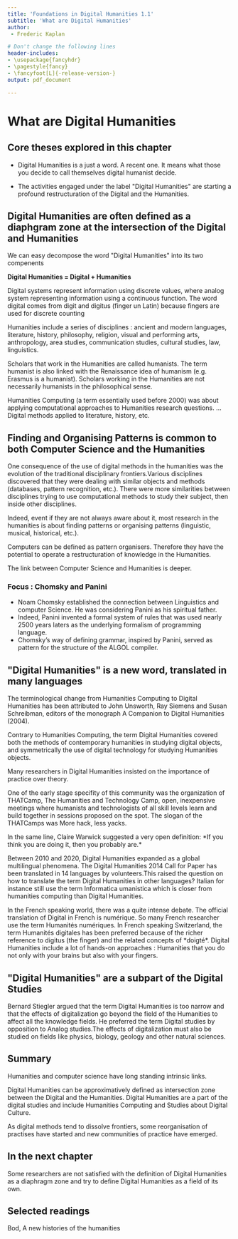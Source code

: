 ```yaml
---
title: 'Foundations in Digital Humanities 1.1'
subtitle: 'What are Digital Humanities'
author:
 - Frederic Kaplan

# Don't change the following lines
header-includes:
- \usepackage{fancyhdr}
- \pagestyle{fancy}
- \fancyfoot[L]{-release-version-}
output: pdf_document

---
```


# What are Digital Humanities

## Core theses explored in this chapter 

- Digital Humanities is a just a word. A recent one. It means what those you decide to call themselves digital humanist decide. 

- The activities engaged under the label "Digital Humanities" are starting a profound restructuration of the Digital and the Humanities. 

## Digital Humanities are often defined as a diaphgram zone at the intersection of the Digital and Humanities 

We can easy decompose the word "Digital Humanities" into its two compenents

**Digital Humanities = Digital + Humanities**

Digital systems represent information using discrete values, where analog system representing information using a continuous function. The word digital comes from digit and digitus (finger un Latin) because fingers are used for discrete counting

Humanities include a series of disciplines : ancient and modern languages, literature, history, philosophy, religion, visual and performing arts, anthropology, area studies, communication studies, cultural studies, law, linguistics. 

Scholars that work in the Humanities are called humanists. The term humanist is also linked with the Renaissance idea of humanism (e.g. Erasmus is a humanist). Scholars working in the Humanities are not necessarily humanists in the philosophical sense. 

Humanities Computing (a term essentially used before 2000) was about applying computational approaches to Humanities research questions. … Digital methods applied to literature, history, etc. 

## Finding and Organising Patterns is common to both Computer Science and the Humanities

One consequence of the use of digital methods in the humanities was the evolution of the traditional disciplinary frontiers.Various disciplines discovered that they were dealing with similar objects and methods (databases, pattern recognition, etc.). There were more similarities between disciplines trying to use computational methods to study their subject, then inside other disciplines.

Indeed, event if they are not always aware about it, most research in the humanities is about finding patterns or organising patterns (linguistic, musical, historical, etc.). 

Computers can be defined as pattern organisers. Therefore they have the potential to operate a restructuration of knowledge in the Humanities. 

The link between Computer Science and Humanities is deeper.

### Focus : Chomsky and Panini

- Noam Chomsky established the connection between Linguistics and computer Science. He was considering Panini as his spiritual father. 
- Indeed, Panini invented a formal system of rules that was used nearly 2500 years laters as the underlying formalism of programming language. 
- Chomsky’s way of defining grammar, inspired by Panini, served as pattern for the structure of the ALGOL compiler. 

## "Digital Humanities" is a new word, translated in many languages

The terminological change from Humanities Computing to Digital Humanities has been attributed to John Unsworth, Ray Siemens and Susan Schreibman, editors of the monograph A Companion to Digital Humanities (2004). 

Contrary to Humanities Computing, the term Digital Humanities covered both the methods of contemporary humanities in studying digital objects, and symmetrically the use of digital technology for studying Humanities objects.

Many researchers in Digital Humanities insisted on the importance of practice over theory.

One of the early stage specifity of this community was the organization of THATCamp, The Humanities and Technology Camp, open, inexpensive meetings where humanists and technologists of all skill levels learn and build together in sessions proposed on the spot. The slogan of the THATCamps was More hack, less yacks.

In the same line, Claire Warwick suggested a very open definition: \*If you think you are doing it, then you probably are.\*

Between 2010 and 2020, Digital Humanities expanded as a global multilingual phenomena. The Digital Humanities 2014 Call for Paper has been translated in 14 languages by volunteers.This raised the question on how to translate the term Digital Humanities in other languages? Italian for instance still use the term Informatica umanistica which is closer from humanities computing than Digital Humanities.

In the French speaking world, there was a quite intense debate. The official translation of Digital in French is numérique. So many French researcher use the term Humanités numériques. In French speaking Switzerland, the term Humanités digitales has been preferred because of the richer reference to digitus (the finger) and the related concepts of \*doigté\*. Digital Humanities include a lot of hands-on approaches : Humanities that you do not only with your brains but also with your fingers.

## "Digital Humanities" are a subpart of the Digital Studies

Bernard Stiegler argued that the term Digital Humanities is too narrow and that the effects of digitalization go beyond the field of the Humanities to affect all the knowledge fields. He preferred the term Digital studies by opposition to Analog studies.The effects of digitalization must also be studied on fields like physics, biology, geology and other natural sciences. 

## Summary

Humanities and computer science have long standing intrinsic links.

Digital Humanities can be approximatively defined as intersection zone between the Digital and the Humanities. Digital Humanities are a part of the digital studies and include Humanities Computing and Studies about Digital Culture. 

As digital methods tend to dissolve frontiers, some reorganisation of practises have started and new communities of practice have emerged. 

## In the next chapter

Some researchers are not satisfied with the definition of Digital Humanities as a diaphragm zone and try to define Digital Humanities as a field of its own. 

## Selected readings

Bod, A new histories of the humanities

